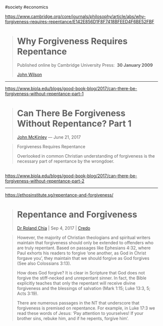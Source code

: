 
#society #economics

https://www.cambridge.org/core/journals/philosophy/article/abs/why-forgiveness-requires-repentance/E142E856D1F8F7418BFEED4F6BE52FBF
> # Why Forgiveness Requires Repentance
> 
> Published online by Cambridge University Press:  **30 January 2009**
> 
> [John Wilson](https://www.cambridge.org/core/search?filters%5BauthorTerms%5D=John%20Wilson%20&eventCode=SE-AU)

---

https://www.biola.edu/blogs/good-book-blog/2017/can-there-be-forgiveness-without-repentance-part-1

> # Can There Be Forgiveness Without Repentance? Part 1
>
> [John McKinley](https://www.biola.edu/blogs/authors/john-mckinley) — June 21, 2017

> Forgiveness Requires Repentance
> 
> Overlooked in common Christian understanding of forgiveness is the necessary part of repentance by the wrongdoer.

\
https://www.biola.edu/blogs/good-book-blog/2017/can-there-be-forgiveness-without-repentance-part-2

---

https://ethosinstitute.sg/repentance-and-forgiveness/
> # Repentance and Forgiveness
> 
> [Dr Roland Chia](https://ethosinstitute.sg/repentance-and-forgiveness/ "PostsDr Roland Chia") | Sep 4, 2017 | [Credo](https://ethosinstitute.sg/category/credo/)

> However, the majority of Christian theologians and spiritual writers maintain that forgiveness should only be extended to offenders who are truly repentant. Based on passages like Ephesians 4:32, where Paul exhorts his readers to forgive ‘one another, as God in Christ forgave you’, they maintain that we should forgive as God forgives (See also Colossians 3:13).
>
> How does God forgive? It is clear in Scripture that God does not forgive the stiff-necked and unrepentant sinner. In fact, the Bible explicitly teaches that only the repentant will receive divine forgiveness and the blessings of salvation (Mark 1:15; Luke 13:3, 5; Acts 3:19).
> 
> There are numerous passages in the NT that underscore that forgiveness is premised on repentance. For example, in Luke 17:3 we read these words of Jesus: ‘Pay attention to yourselves! If your brother sins, rebuke him, and if he repents, forgive him’.